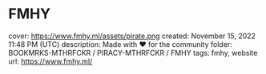 # FMHY

cover: https://www.fmhy.ml/assets/pirate.png
created: November 15, 2022 11:48 PM (UTC)
description: Made with ❤️ for the community
folder: BOOKMRKS-MTHRFCKR / PIRACY-MTHRFCKR / FMHY
tags: fmhy, website
url: https://www.fmhy.ml/